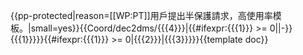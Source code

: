 <noinclude>{{pp-protected|reason=[[WP:PT]]用戶提出半保護請求，高使用率模板。|small=yes}}</noinclude><includeonly>{{Coord/dec2dms/{{{4}}}|{{#ifexpr:{{{1}}} >= 0||-}}{{{1}}}}}{{#ifexpr:{{{1}}} >= 0|{{{2}}}|{{{3}}}}}</includeonly><noinclude>{{template doc}}</noinclude>